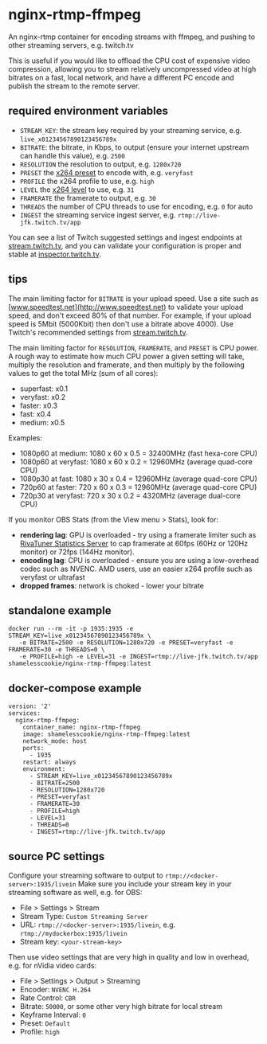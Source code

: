 # nginx-rtmp-ffmpeg

An nginx-rtmp container for encoding streams with ffmpeg, and pushing to other streaming servers, e.g. twitch.tv

This is useful if you would like to offload the CPU cost of expensive video compression,
allowing you to stream relatively uncompressed video at high bitrates on a fast, local network,
and have a different PC encode and publish the stream to the remote server.

## required environment variables

- `STREAM_KEY`: the stream key required by your streaming service, e.g. `live_x01234567890123456789x`
- `BITRATE`: the bitrate, in Kbps, to output (ensure your internet upstream can handle this value), e.g. `2500`
- `RESOLUTION` the resolution to output, e.g. `1280x720`
- `PRESET` the [x264 preset](http://dev.beandog.org/x264_preset_reference.html) to encode with, e.g. `veryfast`
- `PROFILE` the x264 profile to use, e.g. `high`
- `LEVEL` the [x264 level](https://en.wikipedia.org/wiki/H.264/MPEG-4_AVC#Levels) to use, e.g. `31`
- `FRAMERATE` the framerate to output, e.g. `30`
- `THREADS` the number of CPU threads to use for encoding, e.g. `0` for auto
- `INGEST` the streaming service ingest server, e.g. `rtmp://live-jfk.twitch.tv/app`

You can see a list of Twitch suggested settings and ingest endpoints at [stream.twitch.tv](https://stream.twitch.tv/), and you can validate your configuration is proper and stable at [inspector.twitch.tv](https://inspector.twitch.tv).

## tips

The main limiting factor for `BITRATE` is your upload speed. Use a site such as [www.speedtest.net](http://www.speedtest.net) to validate your upload speed, and don't exceed 80% of that number. For example, if your upload speed is 5Mbit (5000Kbit) then don't use a bitrate above 4000). Use Twitch's recommended settings from [stream.twitch.tv](https://stream.twitch.tv/).

The main limiting factor for `RESOLUTION`, `FRAMERATE`, and `PRESET` is CPU power. A rough way to estimate how much CPU power a given setting will take, multiply the resolution and framerate, and then multiply by the following values to get the total MHz  (sum of all cores):
 * superfast: x0.1
 * veryfast: x0.2
 * faster: x0.3
 * fast: x0.4
 * medium: x0.5

Examples:
 * 1080p60 at medium: 1080 x 60 x 0.5 = 32400MHz (fast hexa-core CPU)
 * 1080p60 at veryfast: 1080 x 60 x 0.2 = 12960MHz (average quad-core CPU)
 * 1080p30 at fast: 1080 x 30 x 0.4 = 12960MHz (average quad-core CPU)
 * 720p60 at faster: 720 x 60 x 0.3 = 12960MHz (average quad-core CPU)
 * 720p30 at veryfast: 720 x 30 x 0.2 = 4320MHz (average dual-core CPU)

If you monitor OBS Stats (from the View menu > Stats), look for:

 * **rendering lag**: GPU is overloaded - try using a framerate limiter such as [RivaTuner Statistics Server](https://www.guru3d.com/files-details/rtss-rivatuner-statistics-server-download.html) to cap framerate at 60fps (60Hz or 120Hz monitor) or 72fps (144Hz monitor).
 * **encoding lag**: CPU is overloaded - ensure you are using a low-overhead codec such as NVENC. AMD users, use an easier x264 profile such as veryfast or ultrafast
 * **dropped frames**: network is choked - lower your bitrate

## standalone example

```
docker run --rm -it -p 1935:1935 -e STREAM_KEY=live_x01234567890123456789x \
   -e BITRATE=2500 -e RESOLUTION=1280x720 -e PRESET=veryfast -e FRAMERATE=30 -e THREADS=0 \
   -e PROFILE=high -e LEVEL=31 -e INGEST=rtmp://live-jfk.twitch.tv/app shamelesscookie/nginx-rtmp-ffmpeg:latest
```

## docker-compose example

```
version: '2'
services:
  nginx-rtmp-ffmpeg:
    container_name: nginx-rtmp-ffmpeg
    image: shamelesscookie/nginx-rtmp-ffmpeg:latest
    network_mode: host
    ports:
      - 1935
    restart: always
    environment:
      - STREAM_KEY=live_x01234567890123456789x
      - BITRATE=2500
      - RESOLUTION=1280x720
      - PRESET=veryfast
      - FRAMERATE=30
      - PROFILE=high
      - LEVEL=31
      - THREADS=0
      - INGEST=rtmp://live-jfk.twitch.tv/app
```

## source PC settings

Configure your streaming software to output to `rtmp://<docker-server>:1935/livein`
Make sure you include your stream key in your streaming software as well, e.g. for OBS:

- File > Settings > Stream
- Stream Type: `Custom Streaming Server`
- URL: `rtmp://<docker-server>:1935/livein`, e.g. `rtmp://mydockerbox:1935/livein`
- Stream key: `<your-stream-key>`

Then use video settings that are very high in quality and low in overhead, e.g. for nVidia video cards:

- File > Settings > Output > Streaming
- Encoder: `NVENC H.264`
- Rate Control: `CBR`
- Bitrate: `50000`, or some other very high bitrate for local stream
- Keyframe Interval: `0`
- Preset: `Default`
- Profile: `high`